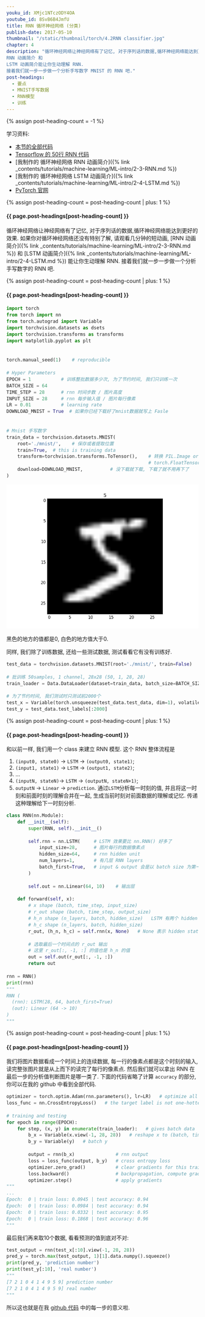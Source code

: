 ```yaml
---
youku_id: XMjc1NTczODY4OA
youtube_id: 8SvB6B4JmfU
title: RNN 循环神经网络 (分类)
publish-date: 2017-05-10
thumbnail: "/static/thumbnail/torch/4.2RNN classifier.jpg"
chapter: 4
description: "循环神经网络让神经网络有了记忆, 对于序列话的数据,循环神经网络能达到更好的效果. 如果你对循环神经网络还没有特别了解, 请观看几分钟的短动画,
RNN 动画简介 和
LSTM 动画简介能让你生动理解 RNN.
接着我们就一步一步做一个分析手写数字 MNIST 的 RNN 吧."
post-headings:
  - 要点
  - MNIST手写数据
  - RNN模型
  - 训练
---
```

{% assign post-heading-count = -1 %}

学习资料:
  * [本节的全部代码](https://github.com/MorvanZhou/PyTorch-Tutorial/blob/master/tutorial-contents/402_RNN_classifier.py)
  * [Tensorflow 的 50行 RNN 代码](https://github.com/MorvanZhou/Tensorflow-Tutorial/blob/master/tutorial-contents/402_RNN_classification.py)
  * [我制作的 循环神经网络 RNN 动画简介]({% link _contents/tutorials/machine-learning/ML-intro/2-3-RNN.md %})
  * [我制作的 循环神经网络 LSTM 动画简介]({% link _contents/tutorials/machine-learning/ML-intro/2-4-LSTM.md %})
  * [PyTorch 官网](http://pytorch.org/)

{% assign post-heading-count = post-heading-count | plus: 1 %}
<h4 class="tut-h4-pad" id="{{ page.post-headings[post-heading-count] }}">{{ page.post-headings[post-heading-count] }}</h4>

循环神经网络让神经网络有了记忆, 对于序列话的数据,循环神经网络能达到更好的效果. 如果你对循环神经网络还没有特别了解, 请观看几分钟的短动画,
[RNN 动画简介]({% link _contents/tutorials/machine-learning/ML-intro/2-3-RNN.md %}) 和
[LSTM 动画简介]({% link _contents/tutorials/machine-learning/ML-intro/2-4-LSTM.md %}) 能让你生动理解 RNN.
接着我们就一步一步做一个分析手写数字的 RNN 吧.





{% assign post-heading-count = post-heading-count | plus: 1 %}
<h4 class="tut-h4-pad" id="{{ page.post-headings[post-heading-count] }}">{{ page.post-headings[post-heading-count] }}</h4>

```python
import torch
from torch import nn
from torch.autograd import Variable
import torchvision.datasets as dsets
import torchvision.transforms as transforms
import matplotlib.pyplot as plt


torch.manual_seed(1)    # reproducible

# Hyper Parameters
EPOCH = 1           # 训练整批数据多少次, 为了节约时间, 我们只训练一次
BATCH_SIZE = 64
TIME_STEP = 28      # rnn 时间步数 / 图片高度
INPUT_SIZE = 28     # rnn 每步输入值 / 图片每行像素
LR = 0.01           # learning rate
DOWNLOAD_MNIST = True  # 如果你已经下载好了mnist数据就写上 Fasle


# Mnist 手写数字
train_data = torchvision.datasets.MNIST(
    root='./mnist/',    # 保存或者提取位置
    train=True,  # this is training data
    transform=torchvision.transforms.ToTensor(),    # 转换 PIL.Image or numpy.ndarray 成
                                                    # torch.FloatTensor (C x H x W), 训练的时候 normalize 成 [0.0, 1.0] 区间
    download=DOWNLOAD_MNIST,          # 没下载就下载, 下载了就不用再下了
)
```

<img class="course-image" src="/static/results/torch/4-1-1.png">

黑色的地方的值都是0, 白色的地方值大于0.

同样, 我们除了训练数据, 还给一些测试数据, 测试看看它有没有训练好.

```python
test_data = torchvision.datasets.MNIST(root='./mnist/', train=False)

# 批训练 50samples, 1 channel, 28x28 (50, 1, 28, 28)
train_loader = Data.DataLoader(dataset=train_data, batch_size=BATCH_SIZE, shuffle=True)

# 为了节约时间, 我们测试时只测试前2000个
test_x = Variable(torch.unsqueeze(test_data.test_data, dim=1), volatile=True).type(torch.FloatTensor)[:2000]/255.   # shape from (2000, 28, 28) to (2000, 1, 28, 28), value in range(0,1)
test_y = test_data.test_labels[:2000]
```


{% assign post-heading-count = post-heading-count | plus: 1 %}
<h4 class="tut-h4-pad" id="{{ page.post-headings[post-heading-count] }}">{{ page.post-headings[post-heading-count] }}</h4>

和以前一样, 我们用一个 class 来建立 RNN 模型. 这个 RNN 整体流程是

1. `(input0, state0)` -> `LSTM` -> `(output0, state1)`;
2. `(input1, state1)` -> `LSTM` -> `(output1, state2)`;
3. ...
4. `(inputN, stateN)`-> `LSTM` ->  `(outputN, stateN+1)`;
5. `outputN` -> `Linear` -> `prediction`.
通过`LSTM`分析每一时刻的值, 并且将这一时刻和前面时刻的理解合并在一起, 生成当前时刻对前面数据的理解或记忆. 传递这种理解给下一时刻分析.

```python
class RNN(nn.Module):
    def __init__(self):
        super(RNN, self).__init__()

        self.rnn = nn.LSTM(     # LSTM 效果要比 nn.RNN() 好多了
            input_size=28,      # 图片每行的数据像素点
            hidden_size=64,     # rnn hidden unit
            num_layers=1,       # 有几层 RNN layers
            batch_first=True,   # input & output 会是以 batch size 为第一维度的特征集 e.g. (batch, time_step, input_size)
        )

        self.out = nn.Linear(64, 10)    # 输出层

    def forward(self, x):
        # x shape (batch, time_step, input_size)
        # r_out shape (batch, time_step, output_size)
        # h_n shape (n_layers, batch, hidden_size)   LSTM 有两个 hidden states, h_n 是分线, h_c 是主线
        # h_c shape (n_layers, batch, hidden_size)
        r_out, (h_n, h_c) = self.rnn(x, None)   # None 表示 hidden state 会用全0的 state

        # 选取最后一个时间点的 r_out 输出
        # 这里 r_out[:, -1, :] 的值也是 h_n 的值
        out = self.out(r_out[:, -1, :])
        return out

rnn = RNN()
print(rnn)
"""
RNN (
  (rnn): LSTM(28, 64, batch_first=True)
  (out): Linear (64 -> 10)
)
"""
```

{% assign post-heading-count = post-heading-count | plus: 1 %}
<h4 class="tut-h4-pad" id="{{ page.post-headings[post-heading-count] }}">{{ page.post-headings[post-heading-count] }}</h4>

我们将图片数据看成一个时间上的连续数据, 每一行的像素点都是这个时刻的输入, 读完整张图片就是从上而下的读完了每行的像素点.
然后我们就可以拿出 RNN 在最后一步的分析值判断图片是哪一类了. 下面的代码省略了计算 `accuracy` 的部分, 你可以在我的 github 中看到全部代码.

```python
optimizer = torch.optim.Adam(rnn.parameters(), lr=LR)   # optimize all parameters
loss_func = nn.CrossEntropyLoss()   # the target label is not one-hotted

# training and testing
for epoch in range(EPOCH):
    for step, (x, y) in enumerate(train_loader):   # gives batch data
        b_x = Variable(x.view(-1, 28, 28))   # reshape x to (batch, time_step, input_size)
        b_y = Variable(y)   # batch y

        output = rnn(b_x)               # rnn output
        loss = loss_func(output, b_y)   # cross entropy loss
        optimizer.zero_grad()           # clear gradients for this training step
        loss.backward()                 # backpropagation, compute gradients
        optimizer.step()                # apply gradients
"""
...
Epoch:  0 | train loss: 0.0945 | test accuracy: 0.94
Epoch:  0 | train loss: 0.0984 | test accuracy: 0.94
Epoch:  0 | train loss: 0.0332 | test accuracy: 0.95
Epoch:  0 | train loss: 0.1868 | test accuracy: 0.96
"""
```

最后我们再来取10个数据, 看看预测的值到底对不对:

```python
test_output = rnn(test_x[:10].view(-1, 28, 28))
pred_y = torch.max(test_output, 1)[1].data.numpy().squeeze()
print(pred_y, 'prediction number')
print(test_y[:10], 'real number')
"""
[7 2 1 0 4 1 4 9 5 9] prediction number
[7 2 1 0 4 1 4 9 5 9] real number
"""
```

所以这也就是在我 [github 代码](https://github.com/MorvanZhou/PyTorch-Tutorial/blob/master/tutorial-contents/402_RNN_classifier.py) 中的每一步的意义啦.
